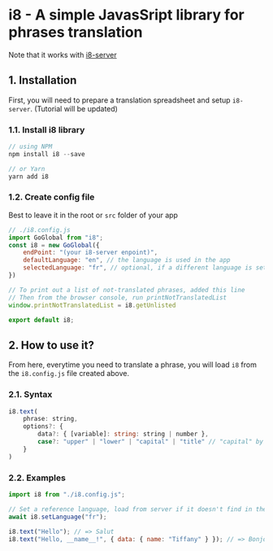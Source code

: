 # i8 - A simple JavasSript library for phrases translation

Note that it works with [i8-server](https://github.com/hieunc229/i8-server)

## 1. Installation

First, you will need to prepare a translation spreadsheet and setup `i8-server`. (Tutorial will be updated)

### 1.1. Install i8 library

```js
// using NPM
npm install i8 --save

// or Yarn
yarn add i8
```

### 1.2. Create config file

Best to leave it in the root or `src` folder of your app

```js
// ./i8.config.js
import GoGlobal from "i8";
const i8 = new GoGlobal({
    endPoint: "(your i8-server enpoint)",
    defaultLanguage: "en", // the language is used in the app
    selectedLanguage: "fr", // optional, if a different language is set while using the app, it will ignore this option
})

// To print out a list of not-translated phrases, added this line
// Then from the browser console, run printNotTranslatedList
window.printNotTranslatedList = i8.getUnlisted

export default i8;
```

## 2. How to use it?

From here, everytime you need to translate a phrase, you will load `i8` from the `i8.config.js` file created above.

### 2.1. Syntax
```js
i8.text(
    phrase: string, 
    options?: { 
        data?: { [variable]: string: string | number }, 
        case?: "upper" | "lower" | "capital" | "title" // "capital" by default
    }
)
```


### 2.2. Examples

```js
import i8 from "./i8.config.js";

// Set a reference language, load from server if it doesn't find in the cache storage
await i8.setLanguage("fr");

i8.text("Hello"); // => Salut
i8.text("Hello, __name__!", { data: { name: "Tiffany" } }); // => Bonjour, Tiffany!
```
